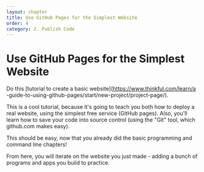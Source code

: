 ```yaml
---
layout: chapter
title: Use GitHub Pages for the Simplest Website
order: 4
category: 2. Publish Code
---
```


#  Use GitHub Pages for the Simplest Website

Do this [tutorial to create a basic website](https://www.thinkful.com/learn/a
-guide-to-using-github-pages/start/new-project/project-page/).

This is a cool tutorial, because it's going to teach you both how to deploy a
real website, using the simplest free service (GitHub pages). Also, you'll
learn how to save your code into source control (using the "Git" tool, which
github.com makes easy).

This should be easy, now that you already did the basic programming and
command line chapters!

From here, you will iterate on the website you just made - adding a bunch of
programs and apps you build to practice.

